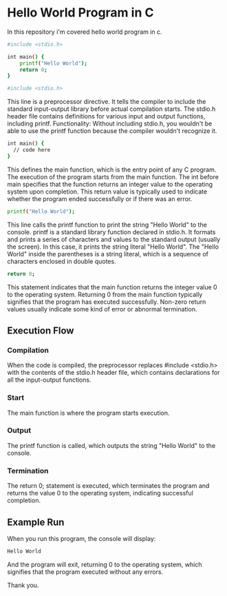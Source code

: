 # Hello World Program in C
In this repository i'm covered hello world program in c. 

```bash
#include <stdio.h>

int main() {
    printf("Hello World");
    return 0;
}
```

```bash
#include <stdio.h>
```
This line is a preprocessor directive. It tells the compiler to include the standard input-output library before actual compilation starts. The stdio.h header file contains definitions for various input and output functions, including printf.
Functionality: Without including stdio.h, you wouldn't be able to use the printf function because the compiler wouldn't recognize it.


```bash
int main() {
  // code here
}
```
This defines the main function, which is the entry point of any C program. The execution of the program starts from the main function.
The int before main specifies that the function returns an integer value to the operating system upon completion. This return value is typically used to indicate whether the program ended successfully or if there was an error.

```bash
printf("Hello World");
```
This line calls the printf function to print the string "Hello World" to the console.
printf is a standard library function declared in stdio.h. It formats and prints a series of characters and values to the standard output (usually the screen). In this case, it prints the string literal "Hello World".
The "Hello World" inside the parentheses is a string literal, which is a sequence of characters enclosed in double quotes.


```bash
return 0;
```
This statement indicates that the main function returns the integer value 0 to the operating system.
Returning 0 from the main function typically signifies that the program has executed successfully. Non-zero return values usually indicate some kind of error or abnormal termination.


## Execution Flow
### Compilation
When the code is compiled, the preprocessor replaces #include <stdio.h> with the contents of the stdio.h header file, which contains declarations for all the input-output functions.
### Start
The main function is where the program starts execution.
### Output
The printf function is called, which outputs the string "Hello World" to the console.
### Termination
The return 0; statement is executed, which terminates the program and returns the value 0 to the operating system, indicating successful completion.


## Example Run
When you run this program, the console will display:

```bash
Hello World
```

And the program will exit, returning 0 to the operating system, which signifies that the program executed without any errors.

Thank you.
